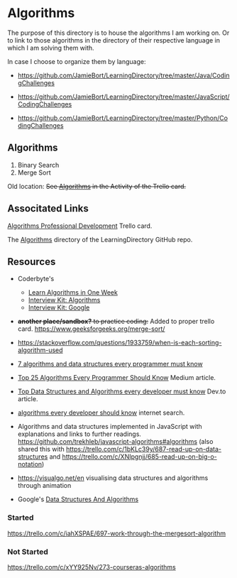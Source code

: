 # Algorithms
The purpose of this directory is to house the algorithms I am working on.
Or to link to those algorithms in the directory of their respective language in which I am solving them with.

In case I choose to organize them by language:

* https://github.com/JamieBort/LearningDirectory/tree/master/Java/CodingChallenges

* https://github.com/JamieBort/LearningDirectory/tree/master/JavaScript/CodingChallenges

* https://github.com/JamieBort/LearningDirectory/tree/master/Python/CodingChallenges

## Algorithms
1. Binary Search
2. Merge Sort

Old location:
~~See [Algorithms](https://trello.com/c/32EUbWm6/272-algorithms-professional-development#comment-5fdf618df2a6700e75c4604f) in the Activity of the Trello card.~~

## Associtated Links
[Algorithms Professional Development](https://trello.com/c/32EUbWm6/272-algorithms-professional-development) Trello card.

The [Algorithms](https://github.com/JamieBort/LearningDirectory/tree/master/Algorithms) directory of the LearningDirectory GitHub repo.

## Resources

* Coderbyte's
  * [Learn Algorithms in One Week](https://coderbyte.com/starter-course/algorithms-and-data-structures)
  * [Interview Kit: Algorithms](https://coderbyte.com/interview-kit/algorithms)
  * [Interview Kit: Google](https://coderbyte.com/interview-kit/google)

* ~~**another place/sandbox?** to practice coding:~~ Added to proper trello card.
https://www.geeksforgeeks.org/merge-sort/

* https://stackoverflow.com/questions/1933759/when-is-each-sorting-algorithm-used

* [7 algorithms and data structures every programmer must know](https://u.osu.edu/cstutorials/2016/11/21/7-algorithms-and-data-structures-every-programmer-must-know/)

* [Top 25 Algorithms Every Programmer Should Know](https://medium.com/techie-delight/top-25-algorithms-every-programmer-should-know-373246b4881b) Medium article.

* [Top Data Structures and Algorithms every developer must know](https://dev.to/educative/top-data-structures-and-algorithms-every-developer-must-know-241a) Dev.to article.

* [algorithms every developer should know](https://www.google.com/search?q=algorithms+every+developer+should+know&oq=algorithms+every+developer+should+know&aqs=chrome..69i57.13643j0j4&sourceid=chrome&ie=UTF-8) internet search.

* Algorithms and data structures implemented in JavaScript with explanations and links to further readings.
https://github.com/trekhleb/javascript-algorithms#algorithms (also shared this with https://trello.com/c/1bKLc39y/687-read-up-on-data-structures  and https://trello.com/c/XNIpgnjj/685-read-up-on-big-o-notation)

* https://visualgo.net/en
visualising data structures and algorithms through animation

* Google's [Data Structures And Algorithms](https://techdevguide.withgoogle.com/paths/data-structures-and-algorithms/) 

### Started
https://trello.com/c/iahXSPAE/697-work-through-the-mergesort-algorithm

### Not Started
https://trello.com/c/xYY925Nv/273-courseras-algorithms
